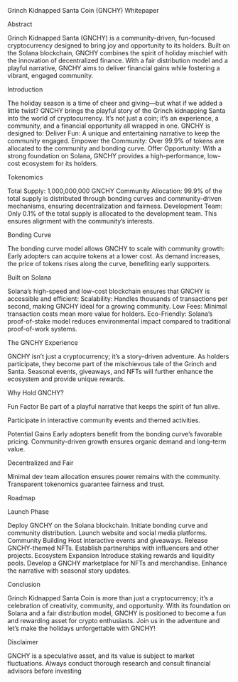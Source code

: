 </header>
                              Grinch Kidnapped Santa Coin (GNCHY) Whitepaper

Abstract

Grinch Kidnapped Santa (GNCHY) is a community-driven, fun-focused cryptocurrency designed to bring joy and opportunity to its holders. Built on the Solana blockchain, GNCHY combines the spirit of holiday mischief with the innovation of decentralized finance. With a fair distribution model and a playful narrative, GNCHY aims to deliver financial gains while fostering a vibrant, engaged community.

Introduction

The holiday season is a time of cheer and giving—but what if we added a little twist? GNCHY brings the playful story of the Grinch kidnapping Santa into the world of cryptocurrency. It’s not just a coin; it’s an experience, a community, and a financial opportunity all wrapped in one. GNCHY is designed to:
Deliver Fun: A unique and entertaining narrative to keep the community engaged.
Empower the Community: Over 99.9% of tokens are allocated to the community and bonding curve.
Offer Opportunity: With a strong foundation on Solana, GNCHY provides a high-performance, low-cost ecosystem for its holders.

Tokenomics

Total Supply: 1,000,000,000 GNCHY
Community Allocation: 99.9% of the total supply is distributed through bonding curves and community-driven mechanisms, ensuring decentralization and fairness.
Development Team: Only 0.1% of the total supply is allocated to the development team. This ensures alignment with the community’s interests.

Bonding Curve

The bonding curve model allows GNCHY to scale with community growth:
Early adopters can acquire tokens at a lower cost.
As demand increases, the price of tokens rises along the curve, benefiting early supporters.

Built on Solana

Solana’s high-speed and low-cost blockchain ensures that GNCHY is accessible and efficient:
Scalability: Handles thousands of transactions per second, making GNCHY ideal for a growing community.
Low Fees: Minimal transaction costs mean more value for holders.
Eco-Friendly: Solana’s proof-of-stake model reduces environmental impact compared to traditional proof-of-work systems.

The GNCHY Experience

GNCHY isn’t just a cryptocurrency; it’s a story-driven adventure. As holders participate, they become part of the mischievous tale of the Grinch and Santa. Seasonal events, giveaways, and NFTs will further enhance the ecosystem and provide unique rewards.

Why Hold GNCHY?

Fun Factor
Be part of a playful narrative that keeps the spirit of fun alive.

Participate in interactive community events and themed activities.

Potential Gains
Early adopters benefit from the bonding curve’s favorable pricing.
Community-driven growth ensures organic demand and long-term value.

Decentralized and Fair

Minimal dev team allocation ensures power remains with the community.
Transparent tokenomics guarantee fairness and trust.

Roadmap

Launch Phase

Deploy GNCHY on the Solana blockchain.
Initiate bonding curve and community distribution.
Launch website and social media platforms.
Community Building
Host interactive events and giveaways.
Release GNCHY-themed NFTs.
Establish partnerships with influencers and other projects.
Ecosystem Expansion
Introduce staking rewards and liquidity pools.
Develop a GNCHY marketplace for NFTs and merchandise.
Enhance the narrative with seasonal story updates.

Conclusion

Grinch Kidnapped Santa Coin is more than just a cryptocurrency; it’s a celebration of creativity, community, and opportunity. With its foundation on Solana and a fair distribution model, GNCHY is positioned to become a fun and rewarding asset for crypto enthusiasts. Join us in the adventure and let’s make the holidays unforgettable with GNCHY!

Disclaimer

GNCHY is a speculative asset, and its value is subject to market fluctuations. Always conduct thorough research and consult financial advisors before investing














</footer>
